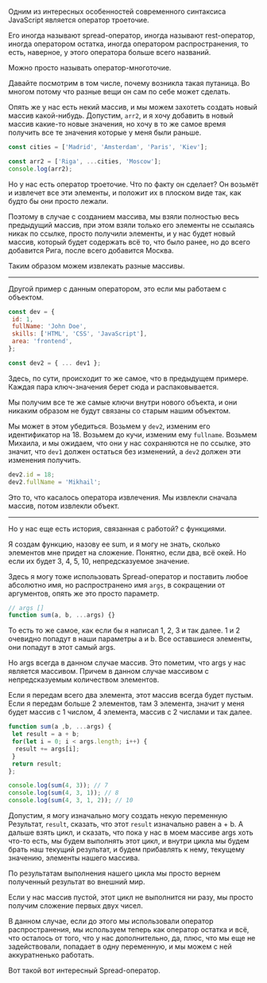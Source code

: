 Одним из интересных особенностей современного синтаксиса JavaScript является оператор троеточие. 

Его иногда называют spread-оператор, иногда называют rest-оператор, иногда оператором остатка, иногда оператором распространения, то есть, наверное, у этого оператора больше всего названий.

Можно просто называть оператор-многоточие.

Давайте посмотрим в том числе, почему возникла такая путаница. Во многом потому что разные вещи
он сам по себе может сделать. 

Опять же у нас есть некий массив, и мы можем захотеть создать новый массив какой-нибудь. Допустим, `arr2`, и я хочу добавить в новый массив 
какие-то новые значения, но хочу в то же самое время получить все те значения которые у меня были раньше.
```js
const cities = ['Madrid', 'Amsterdam', 'Paris', 'Kiev'];

const arr2 = ['Riga', ...cities, 'Moscow'];
console.log(arr2);
```
Но у нас есть оператор троеточие. Что по факту он сделает? Он возьмёт и извлечет все эти элементы, и положит их в плоском виде так, как будто бы они просто лежали.

Поэтому в случае с созданием массива, мы взяли полностью весь предыдущий массив, при этом взяли только его элементы не ссылаясь никак по ссылке, просто получили элементы, и у нас будет новый массив, который будет содержать всё то, что было ранее, но до всего добавится Рига, после всего добавится Москва.

Таким образом можем извлекать разные массивы.

------
Другой пример с данным оператором, это если мы работаем с объектом.
```js
const dev = {
 id: 1,
 fullName: 'John Doe',
 skills: ['HTML', 'CSS', 'JavaScript'],
 area: 'frontend',
};

const dev2 = { ... dev1 };
```
Здесь, по сути, происходит то же самое,
что в предыдущем примере. Каждая пара ключ-значения берет сюда и распаковывается. 

Мы получим все те же самые ключи внутри нового объекта, и они никаким образом не будут
связаны со старым нашим объектом. 

Мы может в этом убедиться. Возьмем у `dev2`, изменим его идентификатор на 18. Возьмем до кучи, изменим ему `fullname`.  Возьмем Михаила, и мы ожидаем, что они у нас сохраняются не по ссылке, это значит, что `dev1` должен
остаться без изменений, а `dev2` должен эти изменения получить.
```js
dev2.id = 18;
dev2.fullName = 'Mikhail';
```

Это то, что касалось оператора извлечения. Мы извлекли сначала массив, потом извлекли объект.

-----
Но у нас еще есть история, связанная с работой? с функциями.

Я создам функцию, назову ее sum, и я могу не знать, сколько элементов мне придет на сложение. Понятно, если два, всё окей. Но если их будет 3, 4, 5, 10, непредсказуемое значение. 

Здесь я могу тоже использовать Spread-оператор и поставить любое абсолютно имя, но распространено имя `args`, в сокращении от аргументов, опять же это просто параметр.
```js
// args []
function sum(a, b, ...args) {}
```
То есть то же самое, как если бы я написал 1, 2, 3 и так далее. 1 и 2 очевидно попадут в наши параметры a и b. Все оставшиеся элементы,
они попадут в этот самый args.

Но args всегда в данном случае массив. Это пометим, что args у нас является массивом. Причем в данном случае массивом
с непредсказуемым количеством элементов. 

Если я передам всего два элемента, этот массив всегда будет пустым. Если я передам больше 2 элементов, там 3 элемента, значит у меня будет массив с 1 числом, 4 элемента, массив с 2 числами
и так далее. 

```js
function sum(a ,b, ...args) {
 let result = a + b;
 for(let i = 0; i < args.length; i++) {
  result += args[i]; 
 }
 return result;
};

console.log(sum(4, 3)); // 7
console.log(sum(4, 3, 1)); // 8
console.log(sum(4, 3, 1, 2)); // 10
```
Допустим, я могу изначально могу создать некую переменную Результат, `result`, сказать, что этот `result` изначально равен а + b.  А дальше взять цикл, и сказать, что пока у нас в моем массиве args хоть что-то есть, мы будем выполнять этот цикл, и внутри цикла мы будем брать наш текущий результат, и будем прибавлять к нему, текущему значению, элементы нашего массива.

По результатам выполнения нашего цикла мы просто вернем полученный результат
во внешний мир.

Если у нас массив пустой, этот цикл не выполнится ни разу, мы просто получим сложение первых двух чисел.

В данном случае, если до этого мы
использовали оператор распространения, мы используем теперь как оператор остатка и всё, что осталось от того, что у нас дополнительно, да, плюс, что мы еще не задействовали, попадает в одну переменную, и мы можем с ней аккуратненько работать.

Вот такой вот интересный Spread-оператор.